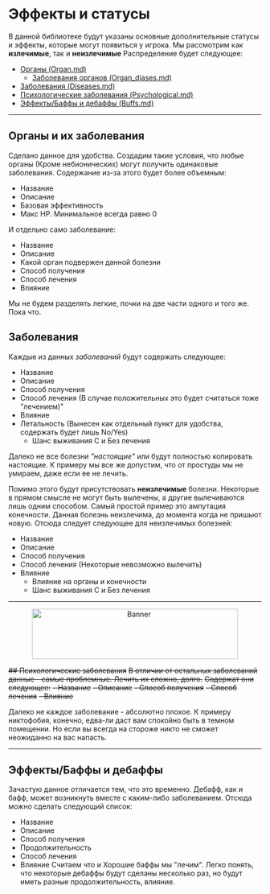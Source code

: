 # Эффекты и статусы
В данной библиотеке будут указаны основные дополнительные статусы и эффекты, которые могут появиться у игрока.
Мы рассмотрим как **излечимые**, так и **неизлечимые**
Распределение будет следующее:
- [Органы (Organ.md)](https://codeberg.org/themanyfaceddemon/DM-Bot/src/branch/master/Libriary_Of_Ruina%20-%20DB/Organ.md)
	- [Заболевания органов (Organ_diases.md)](https://codeberg.org/themanyfaceddemon/DM-Bot/src/branch/master/Libriary_Of_Ruina%20-%20DB/Organ_diases.md)
- [Заболевания (Diseases.md)](https://codeberg.org/themanyfaceddemon/DM-Bot/src/branch/master/Libriary_Of_Ruina%20-%20DB/Diseases.md)
- [Психологические заболевания (Psychological.md)](https://codeberg.org/themanyfaceddemon/DM-Bot/src/branch/master/Libriary_Of_Ruina%20-%20DB/Psychological.md)
- [Эффекты/Баффы и дебаффы (Buffs.md)](https://codeberg.org/themanyfaceddemon/DM-Bot/src/branch/master/Libriary_Of_Ruina%20-%20DB/Buffs.md)
	
---

## Органы и их заболевания
Сделано данное для удобства. Создадим такие условия, что любые органы (Кроме небионических) могут получить одинаковые заболевания. 
Содержание из-за этого будет более объемным:
- Название
- Описание
- Базовая эффективность
- Макс HP. Минимальное всегда равно 0

И отдельно само заболевание:
- Название
- Описание
- Какой орган подвержен данной болезни
- Способ получения
- Способ лечения
- Влияние

Мы не будем разделять легкие, почки на две части одного и того же. Пока что.

## Заболевания 
Каждые из данных *заболеваний* будут содержать следующее:
- Название
- Описание
- Способ получения
- Способ лечения (В случае положительных это будет считаться тоже "лечением)"
- Влияние
- Летальность (Вынесен как отдельный пункт для удобства, содержать будет лишь No/Yes)
	- Шанс выживания С и Без лечения

Далеко не все болезни *"настоящие"* или будут полностью копировать настоящие. К примеру мы все же допустим, что от простуды мы не умираем, даже если ее не лечить.

Помимо этого будут присутствовать **неизлечимые** болезни. Некоторые в прямом смысле не могут быть вылечены, а другие вылечиваются лишь одним способом.
Самый простой пример это ампутация конечности. Данная болезнь неизлечима, до момента когда не пришьют новую. 
Отсюда следует следующее для неизлечимых болезней:
- Название
- Описание
- Способ получения
- Способ лечения (Некоторые невозможно вылечить)
- Влияние 
	- Влияние на органы и конечности
	- Шанс выживания С и Без лечения
		

---
<p align="center"> <img alt="Banner" width="410" height="100" src="https://codeberg.org/themanyfaceddemon/DM-Bot/raw/branch/master/Sprites.DM-Bot/in_process_banner.png" /></p>

~~## Психологические заболевания~~
~~В отличии от остальных заболеваний данные - самые проблемные. Лечить их сложно, долго.~~
~~Содержат они следующее:~~
	~~- Название~~
	~~- Описание~~
	~~- Способ получения~~
	~~- Способ лечения~~
	~~- Влияние~~
	
Далеко не каждое заболевание - абсолютно плохое. К примеру никтофобия, конечно, едва-ли даст вам спокойно быть в темном помещении. Но если вы всегда на стороже никто не сможет неожиданно на вас напасть. 

---

## Эффекты/Баффы и дебаффы
Зачастую данное отличается тем, что это временно. Дебафф, как и бафф, может возникнуть вместе с каким-либо заболеванием. Отсюда можно сделать следующий список:
- Название
- Описание
- Способ получения
- Продолжительность
- Способ лечения
- Влияние
Считаем что и Хорошие баффы мы "лечим". Легко понять, что некоторые дебаффы будут сделаны несколько раз, но будут иметь разные продолжительность, влияние.
